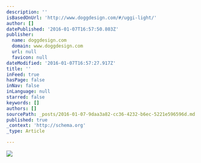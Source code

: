 ```yaml
---
description: ''
isBasedOnUrl: 'http://www.doggdesign.com/#/uggi-light/'
author: []
datePublished: '2016-01-07T16:57:50.803Z'
publisher:
  name: doggdesign.com
  domain: www.doggdesign.com
  url: null
  favicon: null
dateModified: '2016-01-07T16:57:27.917Z'
title: ''
inFeed: true
hasPage: false
inNav: false
inLanguage: null
starred: false
keywords: []
authors: []
sourcePath: _posts/2016-01-07-9daa3a82-cc36-4232-b6ec-5221e596596d.md
published: true
_context: 'http://schema.org'
_type: Article

---
```

![](http://static1.squarespace.com/static/5626361ce4b0040b0965d603/564f6421e4b04eeb472e40db/564f6431e4b0829bc1ca7023/1448043569941/Uggi-790x1091.jpg?format=1000w)